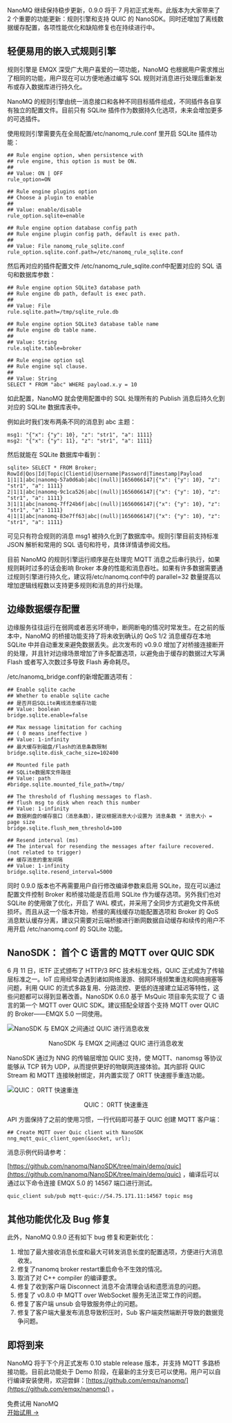 NanoMQ 继续保持稳步更新，0.9.0 将于 7 月初正式发布。此版本为大家带来了 2 个重要的功能更新：规则引擎和支持 QUIC 的 NanoSDK。同时还增加了离线数据缓存配置，各项性能优化和缺陷修复也在持续进行中。

## 轻便易用的嵌入式规则引擎

规则引擎是 EMQX 深受广大用户喜爱的一项功能，NanoMQ 也根据用户需求推出了相同的功能，用户现在可以方便地通过编写 SQL 规则对消息进行处理后重新发布或存入数据库进行持久化。

NanoMQ 的规则引擎由统一消息接口和各种不同目标插件组成，不同插件各自享有独立的配置文件。目前只有 SQLite 插件作为数据持久化选项，未来会增加更多的可选插件。

使用规则引擎需要先在全局配置/etc/nanomq_rule.conf 里开启 SQLite 插件功能：

```
## Rule engine option, when persistence with 
## rule engine, this option is must be ON.
## 
## Value: ON | OFF
rule_option=ON

## Rule engine plugins option
## Choose a plugin to enable
## 
## Value: enable/disable
rule_option.sqlite=enable

## Rule engine option database config path
## Rule engine plugin config path, default is exec path.
## 
## Value: File nanomq_rule_sqlite.conf
rule_option.sqlite.conf.path=/etc/nanomq_rule_sqlite.conf
```

然后再对应的插件配置文件 /etc/nanomq_rule_sqlite.conf中配置对应的 SQL 语句和数据库参数：

```
## Rule engine option SQLite3 database path
## Rule engine db path, default is exec path.
## 
## Value: File
rule.sqlite.path=/tmp/sqlite_rule.db

## Rule engine option SQLite3 database table name
## Rule engine db table name.
## 
## Value: String
rule.sqlite.table=broker

## Rule engine option sql
## Rule engine sql clause.
## 
## Value: String
SELECT * FROM "abc" WHERE payload.x.y = 10
```

如此配置，NanoMQ 就会使用配置中的 SQL 处理所有的 Publish 消息后持久化到对应的 SQLite 数据库表中。

例如此时我们发布两条不同的消息到 abc 主题：

```
msg1: "{"x": {"y": 10}, "z": "str1", "a": 1111}
msg2: "{"x": {"y": 11}, "z": "str1", "a": 1111}
```

然后就能在 SQLite 数据库中看到：

```
sqlite> SELECT * FROM Broker;
RowId|Qos|Id|Topic|Clientid|Username|Password|Timestamp|Payload
1|1|1|abc|nanomq-57a0d6ab|abc|(null)|1656066147|{"x": {"y": 10}, "z": "str1", "a": 1111}
2|1|1|abc|nanomq-9c1ca526|abc|(null)|1656066147|{"x": {"y": 10}, "z": "str1", "a": 1111}
3|1|1|abc|nanomq-7ff24b6f|abc|(null)|1656066147|{"x": {"y": 10}, "z": "str1", "a": 1111}
4|1|1|abc|nanomq-83e7ff63|abc|(null)|1656066147|{"x": {"y": 10}, "z": "str1", "a": 1111}
```

可见只有符合规则的消息 msg1 被持久化到了数据库中。规则引擎目前支持标准 JSON 解析和常用的 SQL 语句和符号，具体详情请参阅文档。

目前 NanoMQ 的规则引擎运行顺序是在处理完 MQTT 消息之后串行执行，如果规则耗时过多的话会影响 Broker 本身的性能和消息吞吐。如果有许多数据需要通过规则引擎进行持久化，建议将/etc/nanomq.conf中的 parallel=32 数量提高以增加逻辑线程数以支持更多规则和消息的并行处理。

## 边缘数据缓存配置

边缘服务往往运行在弱网或者恶劣环境中，断网断电的情况时常发生。在之前的版本中，NanoMQ 的桥接功能支持了将未收到确认的 QoS 1/2 消息缓存在本地 SQLite 中并自动重发来避免数据丢失。此次发布的 v0.9.0 增加了对桥接连接断开的处理，并且针对边缘场景增加了许多配置选项，以避免由于缓存的数据过大写满 Flash 或者写入次数过多导致 Flash 寿命耗尽。

/etc/nanomq_bridge.conf的新增配置选项有：

```
## Enable sqlite cache
## Whether to enable sqlite cache
## 是否开启SQLite离线消息缓存功能
## Value: boolean
bridge.sqlite.enable=false

## Max message limitation for caching
## ( 0 means ineffective )
## Value: 1-infinity
## 最大缓存到磁盘/Flash的消息条数限制
bridge.sqlite.disk_cache_size=102400

## Mounted file path
## SQLite数据库文件路径
## Value: path
#bridge.sqlite.mounted_file_path=/tmp/

## The threshold of flushing messages to flash.
## flush msg to disk when reach this number
## Value: 1-infinity
## 数据刷盘的缓存窗口（消息条数），建议根据消息大小设置为 消息条数 * 消息大小 = page size
bridge.sqlite.flush_mem_threshold=100

## Resend interval (ms)
## The interval for resending the messages after failure recovered. (not related to trigger)
## 缓存消息的重发间隔
## Value: 1-infinity
bridge.sqlite.resend_interval=5000
```

同时 0.9.0 版本也不再需要用户自行修改编译参数来启用 SQLite，现在可以通过配置文件控制 Broker 和桥接功能是否启用 SQLite 作为缓存选项。另外我们也对 SQLite 的使用做了优化，开启了 WAL 模式，并采用了全同步方式避免文件系统损坏。而且从这一个版本开始，桥接的离线缓存功能配置选项和 Broker 的 QoS 消息默认缓存分离，建议只需要对云端桥接进行断网数据自动缓存和续传的用户不用开启 /etc/nanomq.conf 的 SQLite 功能。



## NanoSDK： 首个 C 语言的 MQTT over QUIC SDK

6 月 11 日，IETF 正式颁布了 HTTP/3 RFC 技术标准文档，QUIC 正式成为了传输层标准之一。IoT 应用经常会遇到诸如网络漫游、弱网环境频繁重连和网络拥塞等问题，利用 QUIC 的流式多路复用、分路流控、更低的连接建立延迟等特性，这些问题都可以得到显著改善。NanoSDK 0.6.0 基于 MsQuic 项目率先实现了 C 语言的第一个 MQTT over QUIC SDK。建议搭配全球首个支持 MQTT over QUIC 的 Broker——EMQX 5.0 一同使用。

![NanoSDK 与 EMQX 之间通过 QUIC 进行消息收发](https://assets.emqx.com/images/76f7b3b1ee315901bd32acdee9d8fd40.png)

<center>NanoSDK 与 EMQX 之间通过 QUIC 进行消息收发</center>

NanoSDK 通过为 NNG 的传输层增加 QUIC 支持，使 MQTT、nanomsg 等协议能够从 TCP 转为 UDP，从而提供更好的物联网连接体验。其内部将 QUIC Stream 和 MQTT 连接映射绑定，并内置实现了 0RTT 快速握手重连功能。

![QUIC： 0RTT 快速重连](https://assets.emqx.com/images/5bb75bbc17789dee5dc476b3324569c1.png)

<center>QUIC： 0RTT 快速重连</center>

API 方面保持了之前的使用习惯，一行代码即可基于 QUIC 创建 MQTT 客户端：

```
## Create MQTT over Quic client with NanoSDK
nng_mqtt_quic_client_open(&socket, url);
```

消息示例代码请参考：

[https://github.com/nanomq/NanoSDK/tree/main/demo/quic](https://github.com/nanomq/NanoSDK/tree/main/demo/quic) ，编译后可以通过以下命令连接 EMQX 5.0 的 14567 端口进行测试。

```
quic_client sub/pub mqtt-quic://54.75.171.11:14567 topic msg
```

## 其他功能优化及 Bug 修复

此外，NanoMQ 0.9.0 还有如下 bug 修复和更新优化：

1. 增加了最大接收消息长度和最大可转发消息长度的配置选项，方便进行大消息收发。
2. 修复了nanomq broker restart重启命令不生效的情况。
3. 取消了对 C++ compiler 的编译要求。
4. 修复了收到客户端 Disconnect 消息不会清理会话和遗愿消息的问题。
5. 修复了 v0.8.0 中 MQTT over WebSocket 服务无法正常工作的问题。
6. 修复了客户端 unsub 会导致服务停止的问题。
7. 修复了客户端大量发布消息导致积压时，Sub 客户端突然端断开导致的数据竞争问题。

## 即将到来

NanoMQ 将于下个月正式发布 0.10 stable release 版本，并支持 MQTT 多路桥接功能。目前此功能处于 Demo 阶段，在最新的主分支已可以使用。用户可以自行编译安装使用，欢迎尝鲜：[https://github.com/emqx/nanomq/](https://github.com/emqx/nanomq/) 。



<section class="promotion">
    <div>
        免费试用 NanoMQ
    </div>
    <a href="https://www.emqx.com/zh/try?product=nanomq" class="button is-gradient px-5">开始试用 →</a>
</section>
